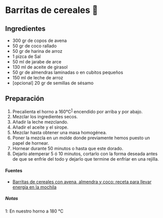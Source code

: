 # Barritas de cereales :cookie:

## Ingredientes

-   300 gr de copos de avena
-   50 gr de coco rallado
-   50 gr de harina de arroz
-   1 pizca de Sal
-   50 ml de jarabe de arce
-   130 ml de aceite de girasol
-   50 gr de almendras laminadas o en cubitos pequeños
-   150 ml de leche de arroz
-   [opcional] 20 gr de semillas de sésamo

## Preparación

1.  Precalienta el horno a 160°C<sup>[1](#footnote1)</sup> encendido por arriba y por abajo.
2.  Mezclar los ingredientes secos.
3.  Añadir la leche mezclando.
4.  Añadir el aceite y el sirope.
5.  Mezclar hasta obtener una masa homogénea.
6.  Poner la mezcla en un molde donde previamente hemos puesto un papel de hornear.
7.  Hornear durante 50 minutos o hasta que este dorado.
8.  Dejarlo atemperar 5 ó 10 minutos, cortarlo con la forma deseada antes de que se enfríe del todo y dejarlo que termine de enfriar en una rejilla.

#### Fuentes

-   [Barritas de cereales con avena, almendra y coco: receta para llevar energía en la mochila](https://www.directoalpaladar.com/postres/barritas-de-cereales-con-avena-almendra-y-coco-receta)

##### Notas

<a name="footnote1">1</a>: En nuestro horno a 180 °C
